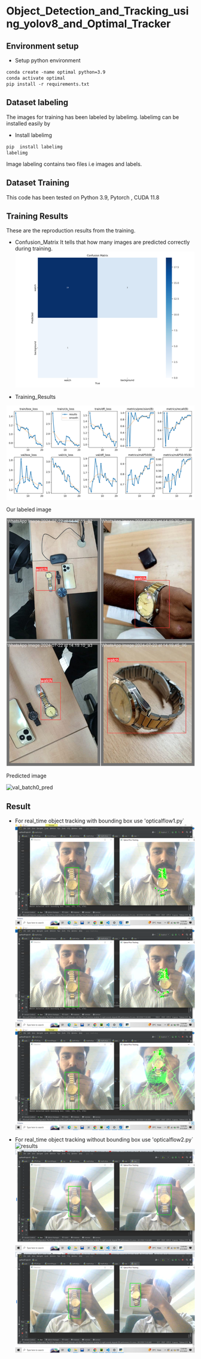 # Object_Detection_and_Tracking_using_yolov8_and_Optimal_Tracker

## Environment setup

- Setup python environment
```
conda create -name optimal python=3.9
conda activate optimal
pip install -r requirements.txt
```

## Dataset labeling
The images for training has been labeled by labelimg. labelimg can be installed easily by
- Install labelimg
```
pip  install labelimg
labelimg
```
Image labeling contains two files i.e images and labels.

## Dataset Training
This code has been tested on  Python 3.9, Pytorch , CUDA 11.8

## Training Results
These are the reproduction results from the training.
- Confusion_Matrix
It tells that how many images are predicted correctly during training.
![confusion_matrix](all-images/confusion_matrix.png)

- Training_Results

![results](all-images/results.png)

Our labeled image 

![val_batch0_labels](all-images/val_batch1_labels.jpg)

Predicted image 

![val_batch0_pred](demo_images/val_batch1_pred.jpg)


## Result

- For real_time object tracking with bounding box use 'opticalflow1.py`
![results](all-images/Screenshot(10).png)
![results](all-images/Screenshot(11).png)
![results](all-images/Screenshot(13).png)

  
- For real_time object tracking without bounding box use 'opticalflow2.py`
![results](all-images/Screenshot(15).png)
![results](all-images/Screenshot(16).png)
![results](all-images/Screenshot(17).png)

```

